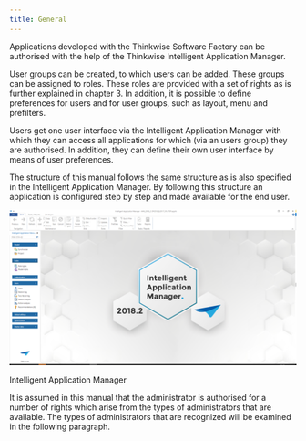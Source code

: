 ```yaml
---
title: General
---
```


Applications developed with the Thinkwise Software Factory can be authorised with the help of the Thinkwise Intelligent Application Manager.

User groups can be created, to which users can be added. These groups can be assigned to roles. These roles are provided with a set of rights as is further explained in chapter 3. In addition, it is possible to define preferences for users and for user groups, such as layout, menu and prefilters.

Users get one user interface via the Intelligent Application Manager with which they can access all applications for which (via an users group) they are authorised. In addition, they can define their own user interface by means of user preferences.

The structure of this manual follows the same structure as is also specified in the Intelligent Application Manager. By following this structure an application is configured step by step and made available for the end user.

![](../assets/iam_dev/image5.png)

Intelligent Application Manager

It is assumed in this manual that the administrator is authorised for a number of rights which arise from the types of administrators that are available. The types of administrators that are recognized will be examined in the following paragraph.
